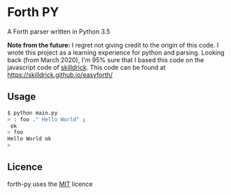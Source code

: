 # Forth PY

A Forth parser written in Python 3.5

__Note from the future:__ I regret not giving credit to the origin of this code. I wrote this project as a learning experience for python and parsing. Looking back (from March 2020), I'm 95% sure that I based this code on the javascript code of [skilldrick](https://github.com/skilldrick). This code can be found at https://skilldrick.github.io/easyforth/

## Usage

``` bash
$ python main.py
> : foo ." Hello World" ;
 ok
> foo
Hello World ok
> 
```

## Licence

forth-py uses the [MIT](LICENCE) licence
